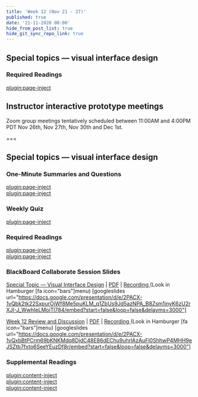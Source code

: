 ```yaml
---
title: 'Week 12 (Nov 21 - 27)'
published: true
date: '21-11-2020 00:00'
hide_from_post_list: true
hide_git_sync_repo_link: true
---
```


## Special topics — visual interface design

### Required Readings  
[plugin:page-inject](../../weekly-readings/week-12-1?template=partials/embedlycardlinkonly)  

## Instructor interactive prototype meetings

Zoom group meetings tentatively scheduled between 11:00AM and 4:00PM PDT Nov 26th,
Nov 27th, Nov 30th and Dec 1st.

===

## **Special topics — visual interface design**

### One-Minute Summaries and Questions  
[plugin:page-inject](../../lms-assignments/one-minute-summaries/week-12-1)  
[plugin:page-inject](../../lms-assignments/one-minute-summaries/week-12-2)  

### Weekly Quiz
[plugin:page-inject](../../lms-assignments/weekly-review-quizzes/week-12)  

### Required Readings  
[plugin:page-inject](../../weekly-readings/week-12-1?template=partials/embedlycardlinkonly)  
[plugin:page-inject](../../weekly-readings/week-12-2?template=partials/embedlycardlinkonly)  

### BlackBoard Collaborate Session Slides
[Special Topic — Visual Interface Design](https://docs.google.com/presentation/d/e/2PACX-1vQbk2tk22SxpurOiWf8Me5puKLM_q1ZbUs9Jd5azNPA_B8Zsm1inyK6zU2rXJI-J_WwhIeLMoiTl784/pub?start=false&loop=false&delayms=3000)  | [PDF](https://canvas.sfu.ca/courses/56304/files/folder/Downloads/Slides%20PDFs/Mini-Lectures%20and%20Activities/Week-12)  | [Recording ](https://canvas.sfu.ca/courses/56304/external_tools/3544) (Look in Hamburger [fa icon="bars"]menu)
[googleslides url="https://docs.google.com/presentation/d/e/2PACX-1vQbk2tk22SxpurOiWf8Me5puKLM_q1ZbUs9Jd5azNPA_B8Zsm1inyK6zU2rXJI-J_WwhIeLMoiTl784/embed?start=false&loop=false&delayms=3000"]

[Week 12 Review and Discussion](https://docs.google.com/presentation/d/e/2PACX-1vQxbBtPCrm69bKNKMdq8DjdC48E86dEChu9uhrlAzAuFl0ShhwP4MHH9eJSZtb7fxto6SeeYEuzDf8r/pub?start=false&loop=false&delayms=3000)  | [PDF](https://canvas.sfu.ca/courses/56304/files/folder/Downloads/Slides%20PDFs/Review%20and%20Discussion/Week-12)  | [Recording ](https://canvas.sfu.ca/courses/56304/external_tools/3544) (Look in Hamburger [fa icon="bars"]menu)
[googleslides url="https://docs.google.com/presentation/d/e/2PACX-1vQxbBtPCrm69bKNKMdq8DjdC48E86dEChu9uhrlAzAuFl0ShhwP4MHH9eJSZtb7fxto6SeeYEuzDf8r/embed?start=false&loop=false&delayms=3000"]

### Supplemental Readings  
[plugin:content-inject](../../ux-techniques-guide/how-to-bridge-the-gap-between-the-problem-space-and-design-space/accessibility)  
[plugin:content-inject](../../ux-techniques-guide/what-are-the-essentials-of-effective-visual-communication/color)  
[plugin:content-inject](../../ux-techniques-guide/what-are-the-essentials-of-effective-visual-communication/color-tools)  
